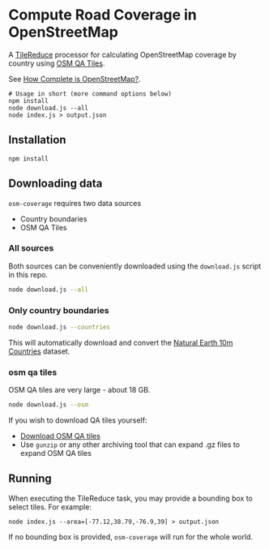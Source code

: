 # Compute Road Coverage in OpenStreetMap

A [TileReduce](https://github.com/mapbox/tile-reduce) processor for calculating OpenStreetMap coverage by country using [OSM QA Tiles](http://osmlab.github.io/osm-qa-tiles/).

See [How Complete is OpenStreetMap?](https://www.mapbox.com/blog/how-complete-is-openstreetmap/).

    # Usage in short (more command options below)
    npm install
    node download.js --all
    node index.js > output.json

## Installation

```
npm install 
```

## Downloading data


`osm-coverage` requires two data sources

- Country boundaries
- OSM QA Tiles

### All sources

Both sources can be conveniently downloaded using the `download.js` script in this repo.

```sh
node download.js --all
```


### Only country boundaries

```sh
node download.js --countries
```

This will automatically download and convert the [Natural Earth 10m Countries](http://www.naturalearthdata.com/downloads/10m-cultural-vectors/10m-admin-0-countries/) dataset.

### osm qa tiles

OSM QA tiles are very large - about 18 GB.

```sh
node download.js --osm
```

If you wish to download QA tiles yourself:

- [Download OSM QA tiles](https://s3.amazonaws.com/mapbox/osm-qa-tiles/latest.planet.mbtiles.gz)
- Use `gunzip` or any other archiving tool that can expand .gz files to expand OSM QA tiles


## Running

When executing the TileReduce task, you may provide a bounding box to select tiles. For example:

```
node index.js --area=[-77.12,38.79,-76.9,39] > output.json
```

If no bounding box is provided, `osm-coverage` will run for the whole world.

